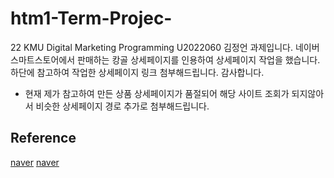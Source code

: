 # htm1-Term-Projec-
22 KMU Digital Marketing Programming U2022060 김정언 과제입니다.
네이버 스마트스토어에서 판매하는 캉골 상세페이지를 인용하여 상세페이지 작업을 했습니다.
하단에 참고하여 작업한 상세페이지 링크 첨부해드립니다. 감사합니다.
* 현재 제가 참고하여 만든 상품 상세페이지가 품절되어 해당 사이트 조회가 되지않아서 비슷한 상세페이지 경로 추가로 첨부해드립니다.

## Reference
[naver](https://smartstore.naver.com/akplaza1/products/7116487787)
[naver](https://smartstore.naver.com/akplaza1/products/7723679635)
<!--
<a href="https://https://smartstore.naver.com/akplaza1/products/7116487787">naver</ㅁ>
-->